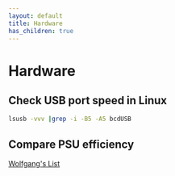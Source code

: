 ```yaml
---
layout: default
title: Hardware
has_children: true
---
```


# Hardware

## Check USB port speed in Linux

```bash
lsusb -vvv |grep -i -B5 -A5 bcdUSB
```

## Compare PSU efficiency

[Wolfgang's List](https://docs.google.com/spreadsheets/d/1TnPx1h-nUKgq3MFzwl-OOIsuX_JSIurIq3JkFZVMUas/edit#gid=110239702)
